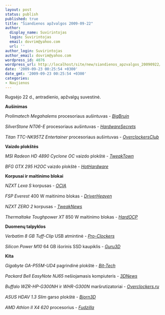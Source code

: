 ```yaml
---
layout: post
status: publish
published: true
title: "Šiandienos apžvalgos 2009-09-22"
author:
  display_name: Suvirintojas
  login: Suvirintojas
  email: dovrim@yahoo.com
  url: ''
author_login: Suvirintojas
author_email: dovrim@yahoo.com
wordpress_id: 4076
wordpress_url: http://localhost/site/new/siandienos_apzvalgos_20090922/
date: '2009-09-23 00:25:54 +0300'
date_gmt: '2009-09-23 00:25:54 +0300'
categories:
- Naujienos
---
```

<p>Rugsėjo 22 d., antradienio, apžvalgų suvestinė.</p>
<p><b>Aušinimas</b></p>
<p><i>Prolimatech Megahalems</i> procesoriaus aušintuvas - <i><a class="ns" href="http://www.bigbruin.com/content/prolimatech_1">BigBruin</a></i><br />
<br /><i>SilverStone NT06-E</i> procesoriaus aušintuvas - <i><a class="ns" href="http://www.hardwaresecrets.com/article/811">HardwareSecrets</a></i><br />
<br /><i>Titan TTC-NK95TZ Entertainer</i> procesoriaus aušintuvas - <i><a class="ns" href="http://www.overclockersclub.com/reviews/titan_ttcnk95tz/">OverclockersClub</a></i></p>
<p><b>Vaizdo plokštės</b></p>
<p><i>MSI Radeon HD 4890 Cyclone OC</i> vaizdo plokštė - <i><a class="ns" href="http://www.tweaktown.com/reviews/2932/msi_radeon_hd_4890_cyclone_oc_1gb_graphics_card/index.html">TweakTown</a></i><br />
<br /><i>BFG GTX 295 H2OC</i> vaizdo plokštė - <i><a class="ns" href="http://hothardware.com/Articles/SelfContained-WaterCooling-BFGs-GTX-295-H2OC-/">HotHardware</a></i></p>
<p><b>Korpusai ir maitinimo blokai</b></p>
<p><i>NZXT Lexa S</i> korpusas - <i><a class="ns" href="http://www.ocia.net/reviews/nzxtlexas/page1.shtml">OCIA</a></i><br />
<br /><i>FSP Everest</i> 400 W maitinimo blokas - <i><a class="ns" href="http://www.driverheaven.net/reviews.php?reviewid=841">DriverHeaven</a></i><br />
<br /><i>NZXT ZERO 2</i> korpusas - <i><a class="ns" href="http://www.tweaknews.net/reviews/nzxt_zero_2_computer_case_review/">TweakNews</a></i><br />
<br /><i>Thermaltake Toughpower XT</i> 850 W maitinimo blokas - <i><a class="ns" href="http://enthusiast.hardocp.com/article/2009/09/21/thermaltake_toughpower_xt_850w_psu_review_update">HardOCP</a></i></p>
<p><b>Duomenų talpyklos</b></p>
<p><i>Verbatim 8 GB Tuff-Clip</i> USB atmintinė - <i><a class="ns" href="http://www.pro-clockers.com/storage/639-verbatim-8-gb-tuff-clip-flash-drive.html">Pro-Clockers</a></i><br />
<br /><i>Silicon Power M10</i> 64 GB išorinis SSD kaupiklis - <i><a class="ns" href="http://www.guru3d.com/article/silicon-power-m10-external-ssd-review/">Guru3D</a></i></p>
<p><b>Kita</b></p>
<p><i>Gigabyte GA-P55M-UD4</i> pagrindinė plokštė - <i><a class="ns" href="http://www.bit-tech.net/hardware/motherboards/2009/09/22/gigabyte-ga-p55m-ud4-review/1">Bit-Tech</a></i><br />
<br /><i>Packard Bell EasyNote NJ65</i> nešiojamasis kompiuteris - <i><a class="ns" href="http://www.3dnews.ru/mobile/packard_bell_easynote_nj65/">3DNews</a></i><br />
<br /><i>Buffalo WZR-HP-G300NH</i> ir <i>WHR-G300N</i> maršrutizatoriai - <i><a class="ns" href="http://www.overclockers.ru/lab/34197.shtml">Overclockers.ru</a></i><br />
<br /><i>ASUS HDAV 1.3 Slim</i> garso plokštė - <i><a class="ns" href="http://www.bjorn3d.com/read.php?cID=1662">Bjorn3D</a></i><br />
<br /><i>AMD Athlon II X4 620</i> procesorius - <i><a class="ns" href="http://www.fudzilla.com/content/view/15606/1/">Fudzilla</a></i><br /></p>
